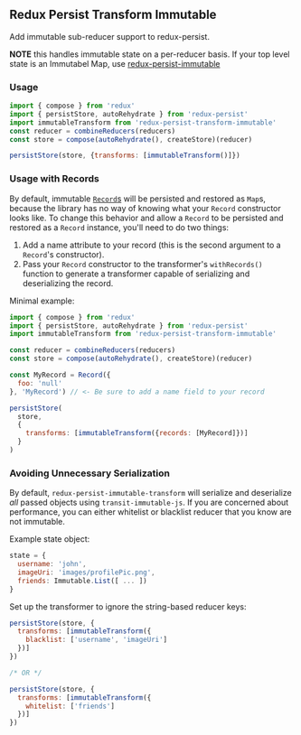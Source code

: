 ## Redux Persist Transform Immutable
Add immutable sub-reducer support to redux-persist.  

**NOTE** this handles immutable state on a per-reducer basis. If your top level state is an Immutabel Map, use [redux-persist-immutable](https://github.com/rt2zz/redux-persist-immutable)

### Usage
```js
import { compose } from 'redux'
import { persistStore, autoRehydrate } from 'redux-persist'
import immutableTransform from 'redux-persist-transform-immutable'
const reducer = combineReducers(reducers)
const store = compose(autoRehydrate(), createStore)(reducer)

persistStore(store, {transforms: [immutableTransform()]})
```

### Usage with Records
By default, immutable [`Record`s](https://facebook.github.io/immutable-js/docs/#/Record) will be persisted and restored as `Map`s, because the library has no way of knowing what your `Record` constructor looks like. To change this behavior and allow a `Record` to be persisted and restored as a `Record` instance, you'll need to do two things:

1. Add a name attribute to your record (this is the second argument to a `Record`'s constructor).
2. Pass your `Record` constructor to the transformer's `withRecords()` function to generate a transformer capable of serializing and deserializing the record.

Minimal example:
```js
import { compose } from 'redux'
import { persistStore, autoRehydrate } from 'redux-persist'
import immutableTransform from 'redux-persist-transform-immutable'

const reducer = combineReducers(reducers)
const store = compose(autoRehydrate(), createStore)(reducer)

const MyRecord = Record({
  foo: 'null'
}, 'MyRecord') // <- Be sure to add a name field to your record 

persistStore(
  store,
  {
    transforms: [immutableTransform({records: [MyRecord]})]
  }
)

```

### Avoiding Unnecessary Serialization

By default, `redux-persist-immutable-transform` will serialize and deserialize *all* passed objects using `transit-immutable-js`. If you are concerned about performance, you can either whitelist or blacklist reducer that you know are not immutable.

Example state object:

```js
state = {
  username: 'john',
  imageUri: 'images/profilePic.png',
  friends: Immutable.List([ ... ])
}
```

Set up the transformer to ignore the string-based reducer keys:

```js
persistStore(store, {
  transforms: [immutableTransform({
    blacklist: ['username', 'imageUri']
  })]
})

/* OR */

persistStore(store, {
  transforms: [immutableTransform({
    whitelist: ['friends']
  })]
})
```
